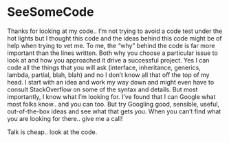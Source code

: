 # SeeSomeCode
Thanks for looking at my code.. I’m not trying to avoid a code test under the hot lights but I thought this code and the ideas behind this code might be of help when trying to vet me. To me, the “why” behind the code is far more important than the lines written.  Both why you choose a particular issue to look at and how you approached it drive a successful project. Yes I can code all the things that you will ask (interface, inheritance, generics, lambda, partial, blah, blah) and no I don’t know all that off the top of my head.  I start with an idea and work my way down and might even have to consult StackOverflow on some of the syntax and details. But most importantly, I know what I’m looking for. I’ve found that I can Google what most folks know.. and you can too.  But try Googling good, sensible, useful, out-of-the-box ideas and see what that gets you. When you can’t find what you are looking for there.. give me a call!

Talk is cheap.. look at the code.

